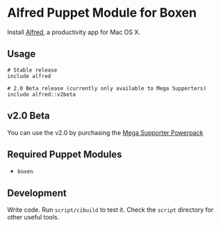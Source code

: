 # Alfred Puppet Module for Boxen

Install [Alfred](http://www.alfredapp.com), a productivity app for Mac OS X.

## Usage

```puppet
# Stable release
include alfred

# 2.0 Beta release (currently only available to Mega Supporters)
include alfred::v2beta
```

## v2.0 Beta

You can use the v2.0 by purchasing the [Mega Supporter Powerpack](https://buy.alfredapp.com/)

## Required Puppet Modules

* `boxen`

## Development

Write code. Run `script/cibuild` to test it. Check the `script`
directory for other useful tools.
